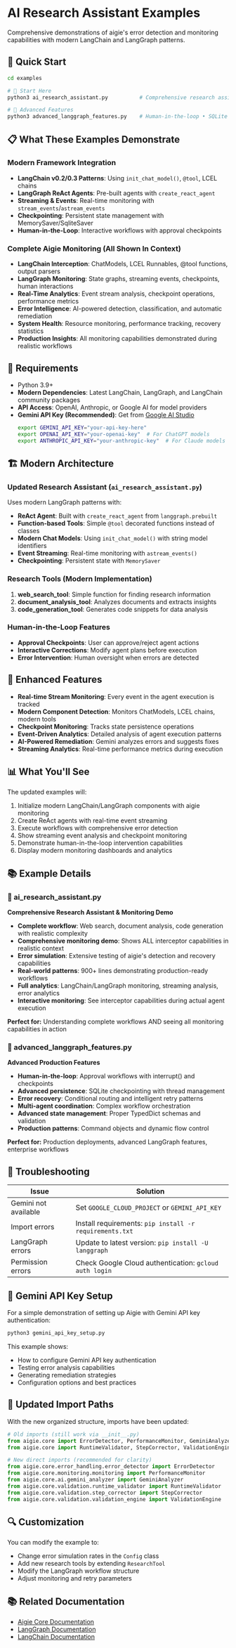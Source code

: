 # AI Research Assistant Examples

Comprehensive demonstrations of aigie's error detection and monitoring capabilities with modern LangChain and LangGraph patterns.

## 🚀 Quick Start

```bash
cd examples

# 🚀 Start Here
python3 ai_research_assistant.py          # Comprehensive research assistant with full monitoring demo

# 🌟 Advanced Features  
python3 advanced_langgraph_features.py    # Human-in-the-loop • SQLite checkpointing • Error recovery
```

## 📋 What These Examples Demonstrate

### Modern Framework Integration
- **LangChain v0.2/0.3 Patterns**: Using `init_chat_model()`, `@tool`, LCEL chains
- **LangGraph ReAct Agents**: Pre-built agents with `create_react_agent`  
- **Streaming & Events**: Real-time monitoring with `stream_events`/`astream_events`
- **Checkpointing**: Persistent state management with MemorySaver/SqliteSaver
- **Human-in-the-Loop**: Interactive workflows with approval checkpoints

### Complete Aigie Monitoring (All Shown In Context)
- **LangChain Interception**: ChatModels, LCEL Runnables, @tool functions, output parsers
- **LangGraph Monitoring**: State graphs, streaming events, checkpoints, human interactions
- **Real-Time Analytics**: Event stream analysis, checkpoint operations, performance metrics
- **Error Intelligence**: AI-powered detection, classification, and automatic remediation
- **System Health**: Resource monitoring, performance tracking, recovery statistics
- **Production Insights**: All monitoring capabilities demonstrated during realistic workflows

## 🔧 Requirements

- Python 3.9+
- **Modern Dependencies**: Latest LangChain, LangGraph, and LangChain community packages
- **API Access**: OpenAI, Anthropic, or Google AI for model providers
- **Gemini API Key (Recommended)**: Get from [Google AI Studio](https://makersuite.google.com/app/apikey)
  ```bash
  export GEMINI_API_KEY="your-api-key-here"
  export OPENAI_API_KEY="your-openai-key"  # For ChatGPT models
  export ANTHROPIC_API_KEY="your-anthropic-key"  # For Claude models
  ```

## 🏗️ Modern Architecture

### Updated Research Assistant (`ai_research_assistant.py`)
Uses modern LangGraph patterns with:
- **ReAct Agent**: Built with `create_react_agent` from `langgraph.prebuilt`
- **Function-based Tools**: Simple `@tool` decorated functions instead of classes
- **Modern Chat Models**: Using `init_chat_model()` with string model identifiers
- **Event Streaming**: Real-time monitoring with `astream_events()`
- **Checkpointing**: Persistent state with `MemorySaver`

### Research Tools (Modern Implementation)
1. **web_search_tool**: Simple function for finding research information
2. **document_analysis_tool**: Analyzes documents and extracts insights  
3. **code_generation_tool**: Generates code snippets for data analysis

### Human-in-the-Loop Features
- **Approval Checkpoints**: User can approve/reject agent actions
- **Interactive Corrections**: Modify agent plans before execution
- **Error Intervention**: Human oversight when errors are detected

## 🎯 Enhanced Features

- **Real-time Stream Monitoring**: Every event in the agent execution is tracked
- **Modern Component Detection**: Monitors ChatModels, LCEL chains, modern tools
- **Checkpoint Monitoring**: Tracks state persistence operations
- **Event-Driven Analytics**: Detailed analysis of agent execution patterns
- **AI-Powered Remediation**: Gemini analyzes errors and suggests fixes
- **Streaming Analytics**: Real-time performance metrics during execution

## 📊 What You'll See

The updated examples will:
1. Initialize modern LangChain/LangGraph components with aigie monitoring
2. Create ReAct agents with real-time event streaming
3. Execute workflows with comprehensive error detection
4. Show streaming event analysis and checkpoint monitoring
5. Demonstrate human-in-the-loop intervention capabilities
6. Display modern monitoring dashboards and analytics

## 📚 Example Details

### 🚀 ai_research_assistant.py
**Comprehensive Research Assistant & Monitoring Demo**
- **Complete workflow**: Web search, document analysis, code generation with realistic complexity
- **Comprehensive monitoring demo**: Shows ALL interceptor capabilities in realistic context
- **Error simulation**: Extensive testing of aigie's detection and recovery capabilities
- **Real-world patterns**: 900+ lines demonstrating production-ready workflows
- **Full analytics**: LangChain/LangGraph monitoring, streaming analysis, error analytics
- **Interactive monitoring**: See interceptor capabilities during actual agent execution

**Perfect for:** Understanding complete workflows AND seeing all monitoring capabilities in action

### 🌟 advanced_langgraph_features.py
**Advanced Production Features**
- **Human-in-the-loop**: Approval workflows with interrupt() and checkpoints
- **Advanced persistence**: SQLite checkpointing with thread management
- **Error recovery**: Conditional routing and intelligent retry patterns
- **Multi-agent coordination**: Complex workflow orchestration
- **Advanced state management**: Proper TypedDict schemas and validation
- **Production patterns**: Command objects and dynamic flow control

**Perfect for:** Production deployments, advanced LangGraph features, enterprise workflows

## 🚨 Troubleshooting

| Issue | Solution |
|-------|----------|
| Gemini not available | Set `GOOGLE_CLOUD_PROJECT` or `GEMINI_API_KEY` |
| Import errors | Install requirements: `pip install -r requirements.txt` |
| LangGraph errors | Update to latest version: `pip install -U langgraph` |
| Permission errors | Check Google Cloud authentication: `gcloud auth login` |

## 🔧 Gemini API Key Setup

For a simple demonstration of setting up Aigie with Gemini API key authentication:

```bash
python3 gemini_api_key_setup.py
```

This example shows:
- How to configure Gemini API key authentication
- Testing error analysis capabilities
- Generating remediation strategies
- Configuration options and best practices

## 📁 Updated Import Paths

With the new organized structure, imports have been updated:

```python
# Old imports (still work via __init__.py)
from aigie.core import ErrorDetector, PerformanceMonitor, GeminiAnalyzer
from aigie.core import RuntimeValidator, StepCorrector, ValidationEngine

# New direct imports (recommended for clarity)
from aigie.core.error_handling.error_detector import ErrorDetector
from aigie.core.monitoring.monitoring import PerformanceMonitor
from aigie.core.ai.gemini_analyzer import GeminiAnalyzer
from aigie.core.validation.runtime_validator import RuntimeValidator
from aigie.core.validation.step_corrector import StepCorrector
from aigie.core.validation.validation_engine import ValidationEngine
```

## 🔍 Customization

You can modify the example to:
- Change error simulation rates in the `Config` class
- Add new research tools by extending `ResearchTool`
- Modify the LangGraph workflow structure
- Adjust monitoring and retry parameters

## 📚 Related Documentation

- [Aigie Core Documentation](../README.md)
- [LangGraph Documentation](https://langchain-ai.github.io/langgraph/)
- [LangChain Documentation](https://python.langchain.com/)
